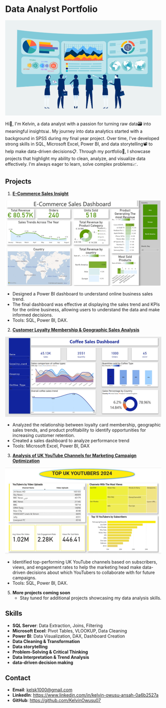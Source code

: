 # Data Analyst Portfolio

![image alt](https://github.com/KelvinOwusu07/Data-Analyst-Portfolio/blob/d9eb71bb3ebcf230b54a1a58a02b0356ab583f63/Data%20Analysis.png)

Hi👋, I'm Kelvin, a data analyst with a passion for turning raw data🗃 into meaningful insights📊. My journey into data analytics started with a background in SPSS during my final year project. Over time, I've developed strong skills in SQL, Microsoft Excel, Power BI, and data storytelling📽 to help make data-driven decisions📋. Through my portfolio📑, I showcase projects that highlight my ability to clean, analyze, and visualize data effectively. I'm always eager to learn, solve complex problems📈.

## Projects

1. **[E-Commerce Sales Insight](Online_shop_sales/README.md)**

![image alt](https://github.com/KelvinOwusu07/Data-Analyst-Portfolio/blob/7c26f9bfc084ff93dd89bf220c12e64fbffcd357/Screenshot_20250510_135144_Samsung%20Internet.jpg)


   -	Designed a Power BI dashboard to understand online business sales trend.
   -	The final dashboard was effective at displaying the sales trend and KPIs for the online business, allowing users to understand the data and make informed decisions. 
   - Tools: SQL, Power BI, DAX.  

2. **[Customer Loyalty Membership & Geographic Sales Analysis](Coffee_shop_sales_analysis/README.md)** 

![image alt](https://github.com/KelvinOwusu07/Data-Analyst-Portfolio/blob/acf764aa4b752ba6f781fbc55e6e39f5e95f8aff/Screenshot_20250510_140321_Samsung%20Internet.jpg)

   - Analyzed the relationship between loyalty card membership, geographic sales trends, and product profitability to identify opportunities for increasing customer retention.
   - Created a sales dashboard to analyze performance trend
   - Tools: Microsoft Excel, Power BI, DAX



3. **[Analysis of UK YouTube Channels for Marketing Campaign Optimization](UK-YouTube-Channels-Analysis/README.md)**

![image alt](https://github.com/KelvinOwusu07/Data-Analyst-Portfolio/blob/cf6a19856fd33d7217cbb824556ff1ae4b37ddbf/Screenshot_20250510_141011_Samsung%20Internet.jpg)

   - Identified top-performing UK YouTube channels based on subscribers, views, and engagement rates to help the marketing head make data-driven decisions about which YouTubers to collaborate with for future campaigns.
   - Tools: SQL, Power BI, DAX.  


 5. **More projects coming soon** 
    - Stay tuned for additional projects showcasing my data analysis skills.
     

## Skills
- **SQL Server**: Data Extraction, Joins, Filtering 
- **Microsoft Excel**: Pivot Tables, VLOOKUP, Data Cleaning
- **Power BI**: Data Visualization, DAX, Dashboard Creation
- **Data Cleaning & Transformation**
- **Data storytelling**
- **Problem-Solving & Critical Thinking**
- **Data Interpretation & Trend Analysis**
- **data-driven decision making**
  
## Contact
- **Email**: kelsk1000@gmail.com  
- **LinkedIn**: https://www.linkedin.com/in/kelvin-owusu-ansah-0a6b2527a  
- **GitHub**: https://github.com/KelvinOwusu07  

